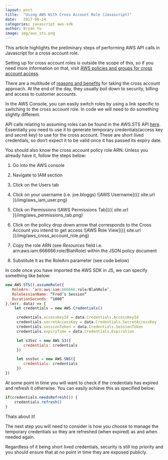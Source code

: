 ```yaml
---
layout: post
title:  "Using AWS With Cross Account Role (Javascript)"
date:   2017-08-14
categories: javascript aws-sdk
author: Bryan Yu
image: img/aws_sts.png
---
```


This article highlights the preliminary steps of performing AWS API calls in Javascript for a cross account role. 

Setting up for cross account roles is outside the scope of this, so if you need more information on that, visit <a href="https://aws.amazon.com/blogs/security/how-to-enable-cross-account-access-to-the-aws-management-console/">AWS policies and groups for cross account access</a>.

There are a multitude of <a href="http://blog.flux7.com/aws-cross-accounts-access-part-2">reasons and benefits</a> for taking the cross account approach. At the end of the day, they usually boil down to security, billing and access to customer accounts.

In the AWS Console, you can easily switch roles by using a link specific to switching to the cross account role. In code we will need to do something slightly different.

API calls relating to assuming roles can be found in the AWS.STS API <a href="http://docs.aws.amazon.com/AWSJavaScriptSDK/latest/AWS/STS.html">here</a>. Essentially you need to use it to generate temporary credentials(access key and secret key) to use for the cross account. These are short lived credentials, so don’t expect it to be valid once it has passed its expiry date. 

You should also know the cross account policy role ARN. Unless you already have it, follow the steps below: 
1. Go into the AWS console 

2. Navigate to IAM section

3. Click on the Users tab

4. Click on your username (i.e. joe.bloggs) 
![AWS Username]({{ site.url }}/img/aws_iam_user.png)

5. Click on Permissions 
![AWS Permissions Tab]({{ site.url }}/img/aws_permissions_tab.png)

6. Click on the policy drop down arrow that corresponds to the Cross Account you intend to get access
![AWS Role View]({{ site.url }}/img/aws_cross_account_role.png)

7. Copy the role ARN (see *Resources* field i.e. arn:aws:iam:666666:role/BlahRole) within the JSON 
policy document

8. Substitute it as the RoleArn parameter (see code below)

In code once you have imported the AWS SDK in JS, we can specify something like below:

```javascript
new AWS.STS().assumeRole({
   RoleArn: ‘arn:aws:iam:666666:role/BlahRole’,
   RoleSessionName: “Fred’s Session”
   DurationSeconds: “1000”
},(err, data) => {
    let credentials = new AWS.Credentials()

     credentials.accessKeyId = data.Credentials.AccessKeyId
     credentials.secretAccessKey = data.Credentials.SecretAccessKey
     credentials.sessionToken = data.Credentials.SessionToken
     credentials.expiryTime = data.Credentials.Expiration

     let s3Svc = new AWS.S3({
        credentials: credentials
     })

     let snsSvc = new AWS.SNS({
        credentials: credentials
     })
})
```

At some point in time you will want to check if the credentials has expired and refresh it otherwise. You can easily achieve this as specified below:

```javascript
if(credentials.needsRefresh()) {
    credentials.refresh()
}
```

Thats about it!

The next step you will need to consider is how you choose to manage the temporary credentials so they are refreshed (when expired) as and when needed again.

Regardless of it being short lived credentials, security is still top priority and you should ensure that at no point in time they are exposed publicly.